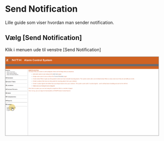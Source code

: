 # Send Notification

Lille guide som viser hvordan man sender notification.

## Vælg \[Send Notification]

Klik i menuen ude til venstre \[Send Notification]&#x20;

![Vælg [Send Notification]](.gitbook/assets/steps-send_notification/step-0.png)

